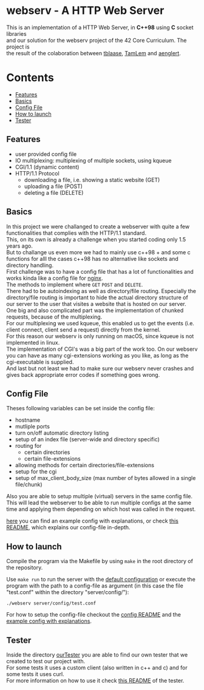 # webserv - A HTTP Web Server

This is an implementation of a HTTP Web Server, in **C++98** using **C** socket libraries<br>
and our solution for the webserv project of the 42 Core Curriculum. The project is<br>
the result of the colaboration between  [tblaase](https://github.com/tblaase), [TamLem](https://github.com/TamLem) and [aenglert](https://github.com/aenglert42).


# Contents
- [Features](#features)
- [Basics](#basics)
- [Config File](#config-file)
- [How to launch](#how-to-launch)
- [Tester](#tester)


## Features
- user provided config file
- IO multiplexing: multiplexing of multiple sockets, using kqueue
- CGI/1.1 (dynamic content)
- HTTP/1.1 Protocol
  - downloading a file, i.e. showing a static website (GET)
  - uploading a file (POST)
  - deleting a file (DELETE)


## Basics
In this project we were challanged to create a webserver with quite a few functionalities that complies with the HTTP/1.1 standard.<br>
This, on its  own is already a challenge when you started coding only 1.5 years ago.<br>
But to challange us even more we had to mainly use c++98 + and some c functions for alll the cases c++98 has no alternative like sockets and directory handling.<br>
First challenge was to have a config file that has a lot of functionalities and works kinda like a config file for [nginx](https://www.nginx.com/resources/wiki/start/topics/examples/full/).<br>
The methods to implement where `GET` `POST` and `DELETE`.<br>
There had to be autoindexing as well as directory/file routing.
Especially the directory/file routing is important to hide the actual directory structure of our server to the user that visites a website that is hosted on our server.<br>
One big and also complicated part was the implementation of chunked requests, because of the multiplexing.<br>
For our multiplexing we used kqueue, this enabled us to get the events (i.e. client connect, client send a request) directly from the kernel.<br>
For this reason our webserv is only running on macOS, since kqueue is not implemented in linux.<br>
The implementation of CGI's was a big part of the work too. On our webserv you can have as many cgi-extensions working as you like, as long as the cgi-executable is supplied.<br>
And last but not least we had to make sure our webserv never crashes and gives back appropriate error codes if something goes wrong.<br>


## Config File
Theses following variables can be set inside the config file:<br>
- hostname
- mutliple ports
- turn on/off automatic directory listing
- setup of an index file (server-wide and directory specific)
- routing for
  - certain directories
  - certain file-extensions
- allowing methods for certain directories/file-extensions
- setup for the cgi
- setup of max_client_body_size (max number of bytes allowed in a single file/chunk)


Also you are able to setup multiple (virtual) servers in the same config file.<br>
This will lead the webserver to be able to run multiple configs at the same time and applying them depending on which host was called in the request.<br>


[here](/server/config/www.conf) you can find an example config with explanations, or check [this README](/server/config/README.md), which explains our config-file in-depth.<br>

## How to launch
Compile the program via the Makefile by using ```make``` in the root directory of the repository.

Use ```make run``` to run the server with the [default configuration](/server/config/test.conf) or execute the program with the path to a config-file as argument (in this case the file "test.conf" within the directory "server/config/"):

```
./webserv server/config/test.conf
```
For how to setup the config-file checkout the [config README](/server/config/README.md) and the [example config with explanations](/server/config/www.conf).

## Tester
Inside the directory [ourTester](/ourTester) you are able to find our own tester that we created to test our project with.<br>
For some tests it uses a custom client (also written in c++ and c) and for some tests it uses curl.<br>
For more information on how to use it check [this README](/ourTester/README.md) of the tester.<br>



